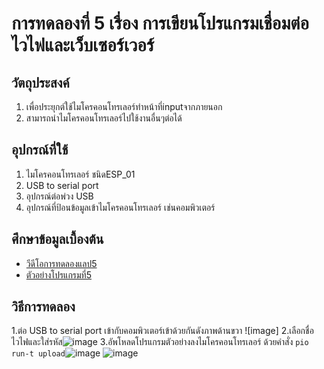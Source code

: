 # การทดลองที่ 5 เรื่อง การเขียนโปรแกรมเชื่อมต่อไวไฟและเว็บเซอร์เวอร์
## วัตถุประสงค์ 
1. เพื่อประยุกต์ใช้ไมโครคอนโทรเลอร์ทำหน้าที่inputจากภายนอก
2. สามารถนำไมโครคอนโทรเลอร์ไปใช้งานอื่นๆต่อได้
## อุปกรณ์ที่ใช้ 
1. ไมโครคอนโทรเลอร์ ชนิดESP_01
2. USB to serial port
3. อุปกรณ์ต่อพ่วง USB
4. อุปกรณ์ที่ป้อนข้อมูลเข้าไมโครคอนโทรเลอร์ เช่นคอมพิวเตอร์
## ศึกษาข้อมูลเบื้องต้น 
* [วีดีโอการทดลองแลป5](https://www.youtube.com/watch?v=VX-QNQcO-b4)
* [ตัวอย่างโปรแกรมที่5](https://github.com/choompol-boonmee/lab63b/tree/master/examples/05_Wifi-Web-Server)
## วิธีการทดลอง
1.ต่อ USB to serial port เข้ากับคอมพิวเตอร์เข้าด้วยกันดังภาพด้านขวา ![image]
2.เลือกชื่อไวไฟและใส่รหัส![image](https://user-images.githubusercontent.com/80879365/112303783-45142880-8ccf-11eb-80c4-6e02c45a11a8.png)
3.อัพโหลดโปรแกรมตัวอย่างลงไมโครคอนโทรเลอร์ ด้วยคำสั่ง `pio run-t upload`![image](https://user-images.githubusercontent.com/80879365/112304289-e56a4d00-8ccf-11eb-9b4b-f388421bf71f.png)
![image](https://user-images.githubusercontent.com/80879365/112304551-3417e700-8cd0-11eb-81d2-a2b0f4a48d52.png)
